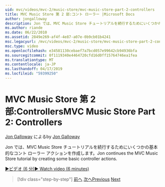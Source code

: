 ```yaml
---
uid: mvc/videos/mvc-2/music-store/mvc-music-store-part-2-controllers
title: MVC Music Store 第 2 部:コント ローラー |Microsoft Docs
author: jongalloway
description: Jon では、MVC Music Store チュートリアルを続行するためにいくつかの基本的なコント ローラー アクションを作成します。
ms.author: riande
ms.date: 06/22/2010
ms.assetid: 2849e269-af4f-4e87-a07e-0b9cb01b4241
msc.legacyurl: /mvc/videos/mvc-2/music-store/mvc-music-store-part-2-controllers
msc.type: video
ms.openlocfilehash: e34581130cebaef7a7bcd057e99642cb94936bfa
ms.sourcegitcommit: 0f1119340e4464720cfd16d0ff15764746ea1fea
ms.translationtype: MT
ms.contentlocale: ja-JP
ms.lasthandoff: 04/17/2019
ms.locfileid: "59399250"
---
```

# <a name="mvc-music-store-part-2-controllers"></a><span data-ttu-id="5a686-103">MVC Music Store 第 2 部:Controllers</span><span class="sxs-lookup"><span data-stu-id="5a686-103">MVC Music Store Part 2: Controllers</span></span>

<span data-ttu-id="5a686-104">[Jon Galloway](https://github.com/jongalloway) による</span><span class="sxs-lookup"><span data-stu-id="5a686-104">by [Jon Galloway](https://github.com/jongalloway)</span></span>

<span data-ttu-id="5a686-105">Jon では、MVC Music Store チュートリアルを続行するためにいくつかの基本的なコント ローラー アクションを作成します。</span><span class="sxs-lookup"><span data-stu-id="5a686-105">Jon continues the MVC Music Store tutorial by creating some basic controller actions.</span></span>

[<span data-ttu-id="5a686-106">&#9654;ビデオ (6 分)</span><span class="sxs-lookup"><span data-stu-id="5a686-106">&#9654; Watch video (6 minutes)</span></span>](https://channel9.msdn.com/Blogs/ASP-NET-Site-Videos/mvc-music-store-part-2-controllers)

> [!div class="step-by-step"]
> <span data-ttu-id="5a686-107">[前へ](mvc-music-store-part-1-intro-tools-and-project-structure.md)
> [次へ](mvc-music-store-part-3-views-and-viewmodels.md)</span><span class="sxs-lookup"><span data-stu-id="5a686-107">[Previous](mvc-music-store-part-1-intro-tools-and-project-structure.md)
[Next](mvc-music-store-part-3-views-and-viewmodels.md)</span></span>
